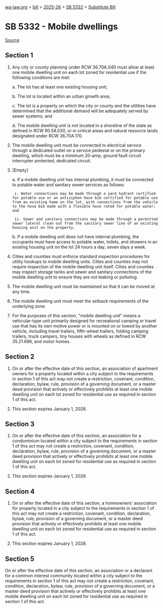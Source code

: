 [wa-law.org](/) > [bill](/bill/) > [2025-26](/bill/2025-26/) > [SB 5332](/bill/2025-26/sb/5332/) > [Substitute Bill](/bill/2025-26/sb/5332/S/)

# SB 5332 - Mobile dwellings

[Source](http://lawfilesext.leg.wa.gov/biennium/2025-26/Pdf/Bills/Senate%20Bills/5332-S.pdf)

## Section 1
1. Any city or county planning under RCW 36.70A.040 must allow at least one mobile dwelling unit on each lot zoned for residential use if the following conditions are met:

    a. The lot has at least one existing housing unit;

    b. The lot is located within an urban growth area;

    c. The lot is a property on which the city or county and the utilities have determined that the additional demand will be adequately served by sewer systems; and

    d. The mobile dwelling unit is not located in a shoreline of the state as defined in RCW 90.58.030, or in critical areas and natural resource lands designated under RCW 36.70A.170.

2. The mobile dwelling unit must be connected to electrical service through a dedicated outlet on a service pedestal or on the primary dwelling, which must be a minimum 20-amp, ground fault circuit interrupter protected, dedicated circuit.

3. [Empty]

    a. If a mobile dwelling unit has internal plumbing, it must be connected to potable water and sanitary sewer services as follows:

        i. Water connections may be made through a yard hydrant certified for potable use or an antisiphon hose bib certified for potable use from an existing home on the lot, with connections from the vehicle to the hose bib made with a flexible hose rated for potable water; and

        ii. Sewer and sanitary connections may be made through a permitted sewer lateral clean out from the sanitary sewer line of an existing housing unit on the property.

    b. If a mobile dwelling unit does not have internal plumbing, the occupants must have access to potable water, toilets, and showers in an existing housing unit on the lot 24 hours a day, seven days a week.

4. Cities and counties must enforce standard inspection procedures for utility hookups to mobile dwelling units. Cities and counties may not require inspection of the mobile dwelling unit itself. Cities and counties may inspect storage tanks and sewer and sanitary connections of the mobile dwelling unit to ensure they are not leaking or polluting.

5. The mobile dwelling unit must be maintained so that it can be moved at any time.

6. The mobile dwelling unit must meet the setback requirements of the underlying zone.

7. For the purposes of this section, "mobile dwelling unit" means a vehicular-type unit primarily designed for recreational camping or travel use that has its own motive power or is mounted on or towed by another vehicle, including travel trailers, fifth-wheel trailers, folding camping trailers, truck campers, tiny houses with wheels as defined in RCW 35.21.686, and motor homes.

## Section 2
1. On or after the effective date of this section, an association of apartment owners for a property located within a city subject to the requirements in section 1 of this act may not create a restriction, covenant, condition, declaration, bylaw, rule, provision of a governing document, or a master deed provision that actively or effectively prohibits at least one mobile dwelling unit on each lot zoned for residential use as required in section 1 of this act.

2. This section expires January 1, 2028.

## Section 3
1. On or after the effective date of this section, an association for a condominium located within a city subject to the requirements in section 1 of this act may not create a restriction, covenant, condition, declaration, bylaw, rule, provision of a governing document, or a master deed provision that actively or effectively prohibits at least one mobile dwelling unit on each lot zoned for residential use as required in section 1 of this act.

2. This section expires January 1, 2028.

## Section 4
1. On or after the effective date of this section, a homeowners' association for property located in a city subject to the requirements in section 1 of this act may not create a restriction, covenant, condition, declaration, bylaw, rule, provision of a governing document, or a master deed provision that actively or effectively prohibits at least one mobile dwelling unit on each lot zoned for residential use as required in section 1 of this act.

2. This section expires January 1, 2028.

## Section 5
On or after the effective date of this section, an association or a declarant for a common interest community located within a city subject to the requirements in section 1 of this act may not create a restriction, covenant, condition, declaration, bylaw, rule, provision of a governing document, or a master deed provision that actively or effectively prohibits at least one mobile dwelling unit on each lot zoned for residential use as required in section 1 of this act.
